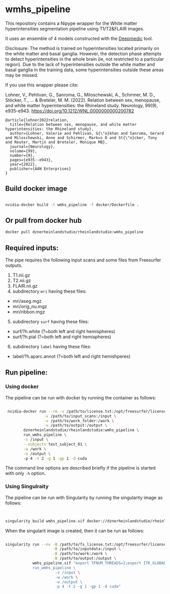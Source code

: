 # wmhs_pipeline

This repository contains a Nipype wrapper for  the White matter hyperintensities segmentation pipeline using T1/T2&amp;FLAIR images.

It uses an ensemble of 4 models constructed with the [Deepmedic](https://github.com/deepmedic/deepmedic) tool.

Disclosure: The method is trained on hyperintensities located primarily on the white matter and basal ganglia. However, the detection phase attempts to detect hyperintensities in the whole brain (ie, not restricted to a particular region). Due to the lack of hyperintensities outside the white matter and basal ganglia in the training data, some hyperintensities outside these areas may be missed.


If you use this wrapper please cite:

Lohner, V., Pehlivan, G., Sanroma, G., Miloschewski, A., Schirmer, M. D., Stöcker, T., ... & Breteler, M. M. (2022). Relation between sex, menopause, and white matter hyperintensities: the Rhineland study. Neurology, 99(9), e935-e943.
https://doi.org/10.1212/WNL.0000000000200782

```
@article{lohner2022relation,
  title={Relation between sex, menopause, and white matter hyperintensities: the Rhineland study},
  author={Lohner, Valerie and Pehlivan, G{\"o}khan and Sanroma, Gerard and Miloschewski, Anne and Schirmer, Markus D and St{\"o}cker, Tony and Reuter, Martin and Breteler, Monique MB},
  journal={Neurology},
  volume={99},
  number={9},
  pages={e935--e943},
  year={2022},
  publisher={AAN Enterprises}
}
```

## Build docker image

```bash

nvidia-docker build -t wmhs_pipeline -f docker/Dockerfile .


```

## Or pull from docker hub

```bash
docker pull dznerheinlandstudie/rheinlandstudie:wmhs_pipeline
```

## Required inputs:
The pipe requires the following input scans and some files from Freesurfer outputs.
1. T1.nii.gz
2. T2.nii.gz
3. FLAIR.nii.gz
4. subdirectory ```mri``` having these files:
 - mri/aseg.mgz
 - mri/orig_nu.mgz
 - mri/ribbon.mgz
5. subdirectory ```surf``` having these files:
 - surf/?h.white (?=both left and right hemispheres)
 - surf/?h.pial  (?=both left and right hemispheres)
6. subdirectory ```label``` having these files:
 - label/?h.aparc.annot (?=both left and right hemishperes)

 
## Run pipeline:

### Using docker
The pipeline can be run with docker by running the container as follows:


```bash

 nvidia-docker run --rm -v /path/to/license.txt:/opt/freesurfer/license.txt \
                 -v /path/to/input_scans:/input \
                 -v /path/to/work_folder:/work \
                 -v /path/to/output:/output \
        dznerheinlandstudie/rheinlandstudie:wmhs_pipeline \
        run_wmhs_pipeline \
        -s /input \
        --subjects test_subject_01 \
        -w /work \
        -o /output \ 
        -p 4 -t 2 -g 1 -gp 1 -d cuda

```

The command line options are described briefly if the pipeline is started with only ```-h``` option.

### Using Singulraity

The pipeline can be run with Singularity by running the singularity image as follows:

```bash


singularity build wmhs_pipeline.sif docker://dznerheinlandstudie/rheinlandstudie:wmhs_pipeline
```

When the singularit image is created, then it can be run as follows:

```bash

singularity run --nv -B /path/to/fs_license.txt:/opt/freesurfer/license.txt \
                     -B /path/to/inputdata:/input \
                     -B /path/to/work:/work \
                     -B /path/to/output:/output \
            wmhs_pipeline.sif "export TFNUM_THREADS=2;export ITK_GLOBAL_DEFAULT_NUMBER_OF_THREADS=4;export GOTO_NUM_THREADS=2;\
            run_wmhs_pipeline \ 
                      -s /input \
                      -w /work \
                      -o /output \ 
                      -p 4 -t 2 -g 1 -gp 1 -d cuda"
```



